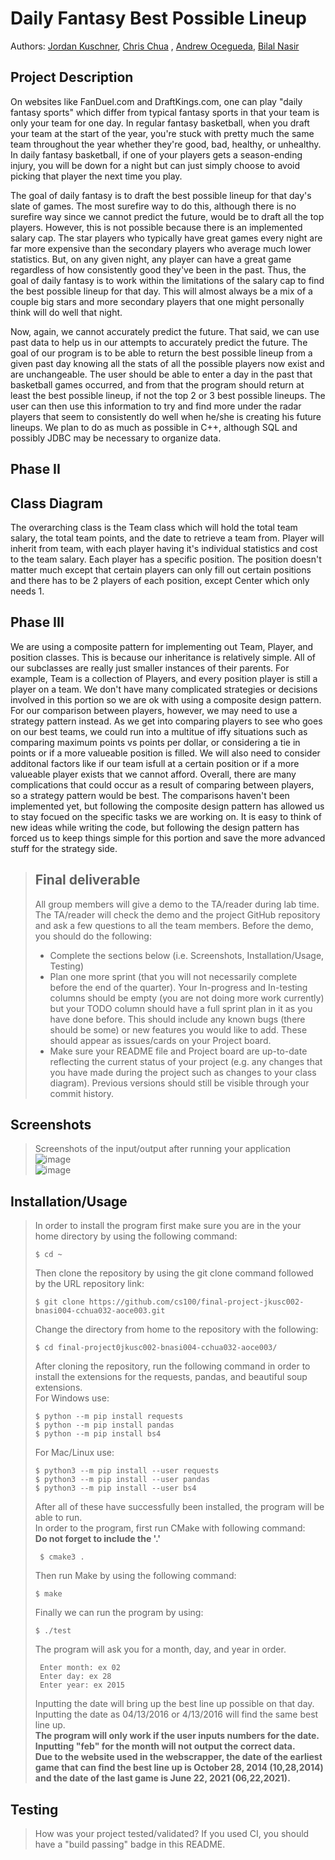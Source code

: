 
# Daily Fantasy Best Possible Lineup
 > 
 
  Authors: [Jordan Kuschner](https://github.com/marinersjk00),  [Chris Chua](https://github.com/cchua00) , [Andrew Ocegueda](https://github.com/xTh3Unkn0wnx), [Bilal Nasir](https://github.com/noshotbigjuicersbilal151)
 

 



## Project Description


On websites like FanDuel.com and DraftKings.com, one can play "daily fantasy sports" which differ from typical fantasy sports in that your team is only your team for one day. In regular fantasy basketball, when you draft your team at the start of the year, you're stuck with pretty much the same team throughout the year whether they're good, bad, healthy, or unhealthy. In daily fantasy basketball, if one of your players gets a season-ending injury, you will be down for a night but can just simply choose to avoid picking that player the next time you play.

The goal of daily fantasy is to draft the best possible lineup for that day's slate of games. The most surefire way to do this, although there is no surefire way since we cannot predict the future, would be to draft all the top players. However, this is not possible because there is an implemented salary cap. The star players who typically have great games every night are far more expensive than the secondary players who average much lower statistics. But, on any given night, any player can have a great game regardless of how consistently good they've been in the past. Thus, the goal of daily fantasy is to work within the limitations of the salary cap to find the best possible lineup for that day. This will almost always be a mix of a couple big stars and more secondary players that one might personally think will do well that night.

Now, again, we cannot accurately predict the future. That said, we can use past data to help us in our attempts to accurately predict the future. The goal of our program is to be able to return the best possible lineup from a given past day knowing all the stats of all the possible players now exist and are unchangeable. The user should be able to enter a day in the past that basketball games occurred, and from that the program should return at least the best possible lineup, if not the top 2 or 3 best possible lineups. The user can then use this information to try and find more under the radar players that seem to consistently do well when he/she is creating his future lineups. We plan to do as much as possible in C++, although SQL and possibly JDBC may be necessary to organize data.

  ## Phase II

## Class Diagram
 The overarching class is the Team class which will hold the total team salary, the total team points, and the date to retrieve a team from. Player will inherit from team, with each player having it's individual statistics and cost to the team salary. Each player has a specific position. The position doesn't matter much except that certain players can only fill out certain positions and there has to be 2 players of each position, except Center which only needs 1.
 
 ## Phase III

We are using a composite pattern for implementing out Team, Player, and position classes. This is because our inheritance is relatively simple. All of our subclasses are really just smaller instances of their parents. For example, Team is a collection of Players, and every position player is still a player on a team. We don't have many complicated strategies or decisions involved in this portion so we are ok with using a composite design pattern. For our comparison between players, however, we may need to use a strategy pattern instead. As we get into comparing players to see who goes on our best teams, we could run into a multitue of iffy situations such as comparing maximum points vs points per dollar, or considering a tie in points or if a more valueable position is filled. We will also need to consider additonal factors like if our team isfull at a certain position or if a more valueable player exists that we cannot afford. Overall, there are many complications that could occur as a result of comparing between players, so a strategy pattern would be best. The comparisons haven't been implemented yet, but following the composite design pattern has allowed us to stay focued on the specific tasks we are working on. It is easy to think of new ideas while writing the code, but following the design pattern has forced us to keep things simple for this portion and save the more advanced stuff for the strategy side.

 
 > ## Final deliverable
 > All group members will give a demo to the TA/reader during lab time. The TA/reader will check the demo and the project GitHub repository and ask a few questions to all the team members. 
 > Before the demo, you should do the following:
 > * Complete the sections below (i.e. Screenshots, Installation/Usage, Testing)
 > * Plan one more sprint (that you will not necessarily complete before the end of the quarter). Your In-progress and In-testing columns should be empty (you are not doing more work currently) but your TODO column should have a full sprint plan in it as you have done before. This should include any known bugs (there should be some) or new features you would like to add. These should appear as issues/cards on your Project board.
 > * Make sure your README file and Project board are up-to-date reflecting the current status of your project (e.g. any changes that you have made during the project such as changes to your class diagram). Previous versions should still be visible through your commit history. 
 
 ## Screenshots
 > Screenshots of the input/output after running your application  
 > ![image](https://user-images.githubusercontent.com/97256479/157572622-808265b0-aaa6-49b6-ae21-7132a3e357de.png)  
 > ![image](https://user-images.githubusercontent.com/97256479/157572784-ddb20106-1048-4a69-a5bd-203dbf445c1e.png)
 > 
 ## Installation/Usage 
 > In order to install the program first make sure you are in the your home directory by using the following command:
 >  ```
 >  $ cd ~ 
 >  ```
 >  Then clone the repository by using the git clone command followed by the URL repository link:
 >  ```
 >  $ git clone https://github.com/cs100/final-project-jkusc002-bnasi004-cchua032-aoce003.git
 >  ```
 >  Change the directory from home to the repository with the following: 
 >  ``` 
 >  $ cd final-project0jkusc002-bnasi004-cchua032-aoce003/ 
 >  ```
 >  After cloning the repository, run the following command in order to install the extensions for the requests, pandas, and beautiful soup extensions.  
 >  For Windows use:   
 >  ```
 >  $ python --m pip install requests
 >  $ python --m pip install pandas
 >  $ python --m pip install bs4
 >  ```
 >  For Mac/Linux use:   
 >  ```
 >  $ python3 --m pip install --user requests
 >  $ python3 --m pip install --user pandas
 >  $ python3 --m pip install --user bs4
 >  ```
 > After all of these have successfully been installed, the program will be able to run.   
 > In order to  the program, first run CMake with following command:  
 > **Do not forget to include the '.'** 
 > ```
 >  $ cmake3 . 
 >  ```
 >   
 > Then run Make by using the following command: 
 >  ``` 
 >  $ make
 >  ``` 
 >  Finally we can run the program by using: 
 >  ``` 
 >  $ ./test 
 >  ``` 
 >  The program will ask you for a month, day, and year in order.
 > ```  
 >  Enter month: ex 02
 >  Enter day: ex 28 
 >  Enter year: ex 2015 
 > ``` 
 >  Inputting the date will bring up the best line up possible on that day.  
 >  Inputting the date as 04/13/2016 or 4/13/2016 will find the same best line up.  
 > **The program will only work if the user inputs numbers for the date.**   
 > **Inputting "feb" for the month will not output the correct data.**  
 > __Due to the website used in the webscrapper, the date of the earliest game that can find the best line up is October 28, 2014 (10,28,2014) and the date of the last game is June 22, 2021 (06,22,2021).__
 >
 ## Testing
 > How was your project tested/validated? If you used CI, you should have a "build passing" badge in this README.
 
